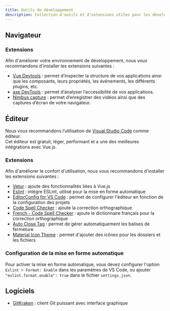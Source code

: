 ```yaml
---
title: Outils de développement
description: Collection d'outils et d'extensions utiles pour les développeurs.
---
```


## Navigateur

### Extensions

Afin d'améliorer votre environnement de développement, nous vous recommandons d'installer les extensions suivantes :

- [Vue Devtools](https://devtools.vuejs.org/guide/installation.html) : permet d’inspecter la structure de vos applications ainsi que les composants, leurs propriétés, les événements, les différents plugins, etc.
- [axe DevTools](https://www.deque.com/axe/devtools/) : permet d’analyser l’accessibilité de vos applications.
- [Nimbus capture](https://nimbusweb.me/screenshot.php) : permet d’enregistrer des vidéos ainsi que des captures d’écran de votre navigateur.

## Éditeur

Nous vous recommandons l’utilisation de [Visual Studio Code](https://code.visualstudio.com/) comme éditeur.<br>
Cet éditeur est gratuit, léger, performant et a une des meilleures intégrations avec Vue.js.

### Extensions

Afin d'améliorer le confort d'utilisation, nous vous recommandons d'installer les extensions suivantes :

- [Vetur](https://marketplace.visualstudio.com/items?itemName=octref.vetur) : ajoute des fonctionnalités liées à Vue.js
- [Eslint](https://marketplace.visualstudio.com/items?itemName=dbaeumer.vscode-eslint) : intègre ESLint, utilisé pour la mise en forme automatique
- [EditorConfig for VS Code](https://marketplace.visualstudio.com/items?itemName=EditorConfig.EditorConfig) : permet de configurer l'éditeur en fonction de la configuration des projets
- [Code Spell Checker](https://marketplace.visualstudio.com/items?itemName=streetsidesoftware.code-spell-checker) : ajoute la correction orthographique
- [French - Code Spell Checker](https://marketplace.visualstudio.com/items?itemName=streetsidesoftware.code-spell-checker-french) : ajoute le dictionnaire français pour la correction orthographique
- [Auto Close Tag](https://marketplace.visualstudio.com/items?itemName=formulahendry.auto-close-tag) : permet de gérer automatiquement les balises de fermeture
- [Material Icon Theme](https://marketplace.visualstudio.com/items?itemName=PKief.material-icon-theme) : permet d'ajouter des icônes pour les dossiers et les fichiers

### Configuration de la mise en forme automatique

Pour activer la mise en forme automatique, vous devez configurer l'option `Eslint > Format: Enable` dans les paramètres de VS Code, ou ajouter `"eslint.format.enable": true` dans le fichier `settings.json`.

## Logiciels

- [GitKraken](https://www.gitkraken.com/) : client Git puissant avec interface graphique
